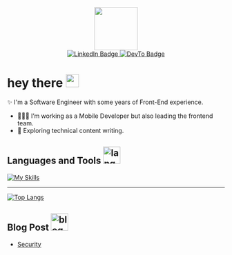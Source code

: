 <div id="header" align="center">
  <img src="https://media.giphy.com/media/M9gbBd9nbDrOTu1Mqx/giphy.gif" width="100"/>
</div>
<div id="badges" align="center">
  <a href="https://www.linkedin.com/in/cesar-merlo-dev" target="_blank">
    <img src="https://img.shields.io/badge/LinkedIn-0077B5?style=for-the-badge&logo=linkedin&logoColor=white" alt="LinkedIn Badge"/>
  </a>
  <a href="https://dev.to/acronimax" target="_blank">
    <img src="https://img.shields.io/badge/dev.to-0A0A0A?style=for-the-badge&logo=devdotto&logoColor=white" alt="DevTo Badge"/>
  </a>
</div>

<h1>hey there <img src="https://media.giphy.com/media/hvRJCLFzcasrR4ia7z/giphy.gif" width="30px"/>
</h1>

✨ I'm a Software Engineer with some years of Front-End experience.

- 👨🏾‍💻 I’m working as a Mobile Developer but also leading the frontend team.
- 🔭 Exploring technical content writing.

## Languages and Tools <img src="https://media.giphy.com/media/IOaLEhOlGiuwDRqgul/giphy.gif" width="40" alt="lang tool icon" />

[![My Skills](https://skillicons.dev/icons?i=html,js,ts,react,angular,tailwind,laravel,express,wordpress)](https://skillicons.dev)

<hr>

[![Top Langs](https://github-readme-stats.vercel.app/api/top-langs/?username=acronimax&theme=vision-friendly-dark&hide_progress=true)](https://github.com/anuraghazra/github-readme-stats)
##  Blog Post <img src="https://media.giphy.com/media/jTUai5xFuOj9gmG981/giphy.gif" width="40" alt="blog icon" />

- [Security](https://dev.to/acronimax/add-security-when-build-mobile-apps-18h1)

